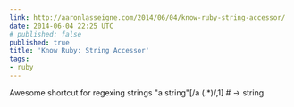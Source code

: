 ```yaml
---
link: http://aaronlasseigne.com/2014/06/04/know-ruby-string-accessor/
date: 2014-06-04 22:25 UTC
# published: false
published: true
title: 'Know Ruby: String Accessor'
tags:
- ruby
---
```


Awesome shortcut for regexing strings
"a string"[/a (.*)/,1] # -> string
